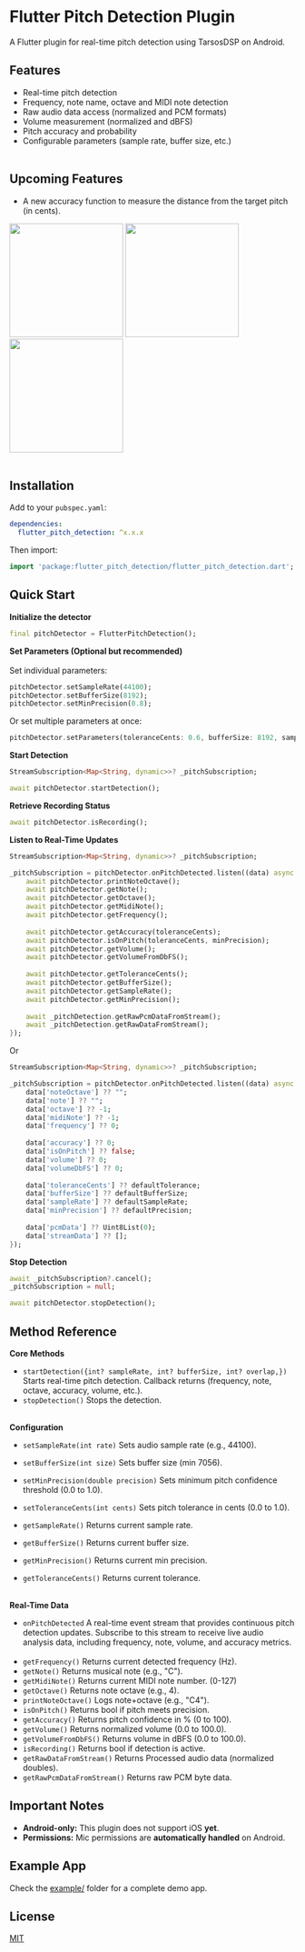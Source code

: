 # Flutter Pitch Detection Plugin

A Flutter plugin for real-time pitch detection using TarsosDSP on Android.

## Features

- Real-time pitch detection
- Frequency, note name, octave and MIDI note detection
- Raw audio data access (normalized and PCM formats)
- Volume measurement (normalized and dBFS)
- Pitch accuracy and probability
- Configurable parameters (sample rate, buffer size, etc.)
  <br><br>

## Upcoming Features

- A new accuracy function to measure the distance from the target pitch (in cents).

<img src="https://github.com/user-attachments/assets/a7d3b6db-f199-4525-a2b4-ebc96d9e9b6d" width="200">
<img src="https://github.com/user-attachments/assets/ff9a8d0d-eeb9-42c8-90b8-1614f604adb6" width="200">
<img src="https://github.com/user-attachments/assets/af1b7431-d53a-40d3-b3cb-9c961f5242b1" width="200"> <br><br>

## Installation

Add to your `pubspec.yaml`:

```yaml
dependencies:
  flutter_pitch_detection: ^x.x.x
```

Then import:

```dart
import 'package:flutter_pitch_detection/flutter_pitch_detection.dart';
```

## Quick Start

**Initialize the detector**
```dart
final pitchDetector = FlutterPitchDetection(); 
```

**Set Parameters (Optional but recommended)**
<br><br>
Set individual parameters:
```dart
pitchDetector.setSampleRate(44100);
pitchDetector.setBufferSize(8192);
pitchDetector.setMinPrecision(0.8);
```

Or set multiple parameters at once:
```dart
pitchDetector.setParameters(toleranceCents: 0.6, bufferSize: 8192, sampleRate: 44100, minPrecision: 0.7);
```

**Start Detection**
```dart
StreamSubscription<Map<String, dynamic>>? _pitchSubscription;

await pitchDetector.startDetection();
```

**Retrieve Recording Status**
```dart
await pitchDetector.isRecording();
```

**Listen to Real-Time Updates**
```dart
StreamSubscription<Map<String, dynamic>>? _pitchSubscription;

_pitchSubscription = pitchDetector.onPitchDetected.listen((data) async {
    await pitchDetector.printNoteOctave();
    await pitchDetector.getNote();
    await pitchDetector.getOctave();
    await pitchDetector.getMidiNote();
    await pitchDetector.getFrequency();
    
    await pitchDetector.getAccuracy(toleranceCents);
    await pitchDetector.isOnPitch(toleranceCents, minPrecision);
    await pitchDetector.getVolume();
    await pitchDetector.getVolumeFromDbFS();
    
    await pitchDetector.getToleranceCents();
    await pitchDetector.getBufferSize();
    await pitchDetector.getSampleRate();
    await pitchDetector.getMinPrecision();
    
    await _pitchDetection.getRawPcmDataFromStream();
    await _pitchDetection.getRawDataFromStream();
});    
```
Or
```dart
StreamSubscription<Map<String, dynamic>>? _pitchSubscription;

_pitchSubscription = pitchDetector.onPitchDetected.listen((data) async {
    data['noteOctave'] ?? "";
    data['note'] ?? "";
    data['octave'] ?? -1;
    data['midiNote'] ?? -1;
    data['frequency'] ?? 0;
    
    data['accuracy'] ?? 0;
    data['isOnPitch'] ?? false;
    data['volume'] ?? 0;
    data['volumeDbFS'] ?? 0;
    
    data['toleranceCents'] ?? defaultTolerance;
    data['bufferSize'] ?? defaultBufferSize;
    data['sampleRate'] ?? defaultSampleRate;
    data['minPrecision'] ?? defaultPrecision;
    
    data['pcmData'] ?? Uint8List(0);
    data['streamData'] ?? [];
});
```

**Stop Detection**
```dart
await _pitchSubscription?.cancel();
_pitchSubscription = null;

await pitchDetector.stopDetection();
```

## Method Reference

**Core Methods** <br>
- `startDetection({int? sampleRate, int? bufferSize, int? overlap,})`	Starts real-time pitch detection. Callback returns (frequency, note, octave, accuracy, volume, etc.). <br>
- `stopDetection()`	Stops the detection. <br><br>

**Configuration** <br>
- `setSampleRate(int rate)`	Sets audio sample rate (e.g., 44100). <br>
- `setBufferSize(int size)`	Sets buffer size (min 7056). <br>
- `setMinPrecision(double precision)`	Sets minimum pitch confidence threshold (0.0 to 1.0). <br>
- `setToleranceCents(int cents)`	Sets pitch tolerance in cents (0.0 to 1.0). <br>

- `getSampleRate()`	Returns current sample rate. <br>
- `getBufferSize()`	Returns current buffer size. <br>
- `getMinPrecision()`	Returns current min precision. <br>
- `getToleranceCents()`	Returns current tolerance. <br><br>

**Real-Time Data** <br>
- `onPitchDetected` A real-time event stream that provides continuous pitch detection updates. Subscribe to this stream to receive live audio analysis data, including frequency, note, volume, and accuracy metrics. <br><br>
- `getFrequency()`	Returns current detected frequency (Hz). <br>
- `getNote()`	Returns musical note (e.g., "C"). <br>
- `getMidiNote()` Returns current MIDI note number. (0-127) <br>
- `getOctave()`	Returns note octave (e.g., 4). <br>
- `printNoteOctave()`	Logs note+octave (e.g., "C4"). <br>
- `isOnPitch()`	Returns bool if pitch meets precision. <br>
- `getAccuracy()`	Returns pitch confidence in % (0 to 100). <br>
- `getVolume()`	Returns normalized volume (0.0 to 100.0). <br>
- `getVolumeFromDbFS()`	Returns volume in dBFS (0.0 to 100.0). <br>
- `isRecording()`	Returns bool if detection is active. <br>
- `getRawDataFromStream()` Returns Processed audio data (normalized doubles). <br>
- `getRawPcmDataFromStream()` Returns raw PCM byte data. <br>

## Important Notes

- **Android-only:** This plugin does not support iOS **yet**. <br>
- **Permissions:** Mic permissions are **automatically handled** on Android. <br>

## Example App

Check the [example/](https://github.com/mattiolichiara/flutter_pitch_detection/tree/main/example) folder for a complete demo app.

## License

[MIT](https://github.com/mattiolichiara/flutter_pitch_detection/blob/main/LICENSE) 
